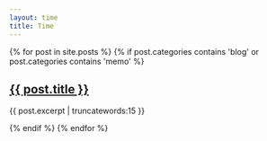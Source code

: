 ```yaml
---
layout: time
title: Time
---
```


<div class="all-posts">
{% for post in site.posts %}
  {% if post.categories contains 'blog' or post.categories contains 'memo' %}
    <div class="post-info">
        <h2><a href="{{ post.url }}">{{ post.title }}</a></h2>
        <p>{{ post.excerpt | truncatewords:15 }}</p>
    </div>
  {% endif %}
{% endfor %}
</div>
